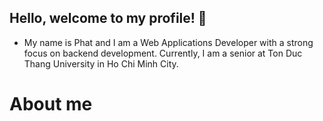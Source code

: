 ## Hello, welcome to my profile! 👋
+ My name is Phat and I am a Web Applications Developer with a strong focus on backend development. Currently, I am a senior at Ton Duc Thang University in Ho Chi Minh City.
# About me
<!--
**DinhPhatPhat/DinhPhatPhat** is a ✨ _special_ ✨ repository because its `README.md` (this file) appears on your GitHub profile.

Here are some ideas to get you started:

- 🔭 I’m currently working on ...
- 🌱 I’m currently learning ...
- 👯 I’m looking to collaborate on ...
- 🤔 I’m looking for help with ...
- 💬 Ask me about ...
- 📫 How to reach me: ...
- 😄 Pronouns: ...
- ⚡ Fun fact: ...
-->

